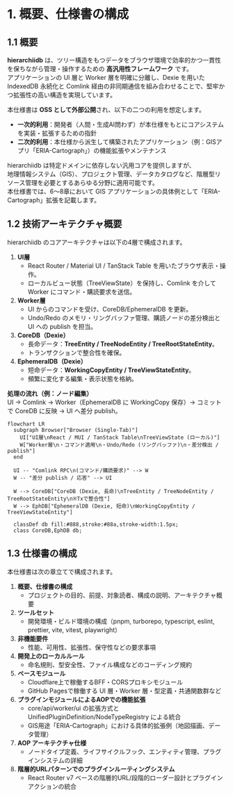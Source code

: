 # 1. 概要、仕様書の構成

## 1.1 概要

**hierarchiidb** は、ツリー構造をもつデータをブラウザ環境で効率的かつ一貫性を保ちながら管理・操作するための **高汎用性フレームワーク** です。  
アプリケーションの UI 層と Worker 層を明確に分離し、Dexie を用いた IndexedDB 永続化と Comlink 経由の非同期通信を組み合わせることで、堅牢かつ拡張性の高い構造を実現しています。

本仕様書は **OSS として外部公開**され、以下の二つの利用を想定します。

- **一次的利用**：開発者（人間・生成AI問わず）が本仕様をもとにコアシステムを実装・拡張するための指針
- **二次的利用**：本仕様から派生して構築されたアプリケーション（例：GISアプリ「ERIA-Cartograph」）の機能拡張やメンテナンス

hierarchiidb は特定ドメインに依存しない汎用コアを提供しますが、  
地理情報システム（GIS）、プロジェクト管理、データカタログなど、階層型リソース管理を必要とするあらゆる分野に適用可能です。  
本仕様書では、6〜8章において GIS アプリケーションの具体例として「ERIA-Cartograph」拡張を記載します。

## 1.2 技術アーキテクチャ概要

hierarchiidb のコアアーキテクチャは以下の4層で構成されます。

1. **UI層**
    - React Router / Material UI / TanStack Table を用いたブラウザ表示・操作。
    - ローカルビュー状態（TreeViewState）を保持し、Comlink を介して Worker にコマンド・購読要求を送信。
2. **Worker層**
    - UI からのコマンドを受け、CoreDB/EphemeralDB を更新。
    - Undo/Redo のメモリ・リングバッファ管理、購読ノードの差分検出と UI への publish を担当。
3. **CoreDB（Dexie）**
    - 長命データ：**TreeEntity / TreeNodeEntity / TreeRootStateEntity**。
    - トランザクションで整合性を確保。
4. **EphemeralDB（Dexie）**
    - 短命データ：**WorkingCopyEntity / TreeViewStateEntity**。
    - 頻繁に変化する編集・表示状態を格納。

**処理の流れ（例：ノード編集）**  
UI → Comlink → Worker（EphemeralDB に WorkingCopy 保存）→ コミットで CoreDB に反映 → UI へ差分 publish。

```mermaid
flowchart LR
  subgraph Browser["Browser (Single-Tab)"]
    UI["UI層\nReact / MUI / TanStack Table\nTreeViewState (ローカル)"]
    W["Worker層\n・コマンド適用\n・Undo/Redo (リングバッファ)\n・差分検出 / publish"]
  end

  UI -- "Comlink RPC\n(コマンド/購読要求)" --> W
  W -- "差分 publish / 応答" --> UI

  W --> CoreDB["CoreDB (Dexie, 長命)\nTreeEntity / TreeNodeEntity / TreeRootStateEntity\n※Txで整合性"]
  W --> EphDB["EphemeralDB (Dexie, 短命)\nWorkingCopyEntity / TreeViewStateEntity"]

  classDef db fill:#888,stroke:#88a,stroke-width:1.5px;
  class CoreDB,EphDB db;
```

## 1.3 仕様書の構成

本仕様書は次の章立てで構成されます。

1. **概要、仕様書の構成**  
   - プロジェクトの目的、前提、対象読者、構成の説明、アーキテクチャ概要
2. **ツールセット**  
   - 開発環境・ビルド環境の構成（pnpm, turborepo, typescript, eslint, prettier, vite, vitest, playwright）
3. **非機能要件**  
   - 性能、可用性、拡張性、保守性などの要求事項
4. **開発上のローカルルール**  
   - 命名規則、型安全性、ファイル構成などのコーディング規約
5. **ベースモジュール**  
   - Cloudflare上で稼働するBFF・CORSプロキシモジュール  
   - GitHub Pagesで稼働する UI 層・Worker 層・型定義・共通関数群など
6. **プラグインモジュールによるAOPでの機能拡張**  
   - core/api/worker/ui の拡張方式と UnifiedPluginDefinition/NodeTypeRegistry による統合  
   - GIS用途「ERIA-Cartograph」における具体的拡張例（地図描画、データ管理）
7. **AOP アーキテクチャ仕様**  
   - ノードタイプ定義、ライフサイクルフック、エンティティ管理、プラグインシステムの詳細
8. **階層的URLパターンでのプラグインルーティングシステム**  
   - React Router v7 ベースの階層的URL/段階的ローダー設計とプラグインアクションの統合

